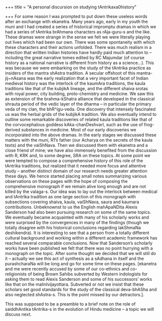 +++
title = "A personal discursion on studying tAntrikaxa0history"

+++
For some reason I was prompted to put down these useless words after an
exchange with ekanetra. Many years ago, early in my youth the muni and I
had created a series of historical impromptu dramas in which we had a
series of tAntrika brAhmana characters as rAja-guru-s and the like.
These dramas were strange in the sense we felt we were literally playing
out lives which had been our own. There was some spontaneity with which
these characters and their actions unfolded. There was much realism in a
direction that written Indian histories have hardly paid much attention
to – including the great narrative tomes edited by RC Majumdar (of
course history as a national narrative is different from history as a
science…). This was because we were embarking on the study of the
tAntrika practice as insiders of the mantra shAstra tradition. A secular
offshoot of this mantra-jij\~nAsana was the early realization that a
very important facet of Indian medieval history was the interlock of the
kaumAra traditions, the kaula traditions like that of the kubjikA
lineage, and the different shaiva srotas with royal power, city
building, proto-chemistry and medicine. We saw this as extension of the
brahma-kShatra alliance that developed in the classical shrauta period
of the vedic layer of the dharma – in particular the primary veda of my
clan, the bhR^igu-veda. One discovery that intensely fascinated us was
the herbal grids of the kubjikA tradition. We also eventually intend to
outline some remarkable discoveries of related kaula traditions like
that of the corvocephalous goddess kAka-chanDeshvarI, such as the use of
frog-derived substances in medicine. Most of our early discoveries we
incorporated into the above dramas. In the early stages we discussed
these matters with the muni, R1’s father (our Acharya on the secrets of
the kaula texts) and the vaiShNava. Then we discussed them with ekanetra
and a close friend of mine; we have also immensely benefited from the
discussion with R, KRK and, to some degree, SRA on these topics. At some
point we were tempted to compose a comprehensive history of this role of
the tAntrika traditions, but realized that it needed more focus and
attentive study – another distinct domain of our research needs greater
attention these days. We hence started placing small notes summarizing
various observations on these pages with the hope of composing the
comprehensive monograph if we remain alive long enough and are not
killed by the valaga-s. Our idea was to lay out the interlock between
medical and tAntrIka tradition as one large section of this monograph
with subsections covering shaiva, kaula, vaiShNava, saura and kaumara
contributions. Unbeknownst to us the English mahApaNDita Alexis
Sanderson had also been pursuing research on some of the same topics. We
eventually became acquainted with many of his scholarly works and were
surprised by the convergences in many of the findings (though we totally
disagree with his historical conclusions regarding lakShmaNa
deshikendra). It is interesting to see that a person from a totally
different cultural background and working within a different academic
framework has reached several comparable conclusions. Now that
Sanderson’s scholarly works have been published we felt that there was
no point hurrying with a monograph on the topic. After some thought we
decided that we will still do it – actually we see this act of synthesis
as a sAdhana in itself and the purashcharaNa will be long and go for
some time on these pages. \[ekanetra and me were recently accused by
some of our co-ethnics and co-religionists of being Brown Sahibs
subverted by Western indologists for asking them to read Alexis
Sanderson and some of his successors’ works like that on the
malinIvijayottara. Subverted or not we insist that these scholars set
good standards for the study of the classical deva-bhASha and also
neglected shAstra-s. This is the point missed by our detractors.\].

This was supposed to be a preamble to a brief note on the role of
saiddhAntika tAntrika-s in the evolution of Hindu medicine – a topic we
will discuss next.
